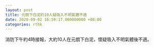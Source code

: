 ```yaml
---
layout: post
title: 元朗下白泥約10人疑吸入不明氣體不適
date: 2020-09-02 16:59:17.000000000 +08:00
categories: rthk
---
```


消防下午約4時接報，大約10人在元朗下白泥，懷疑吸入不明氣體後不適。
